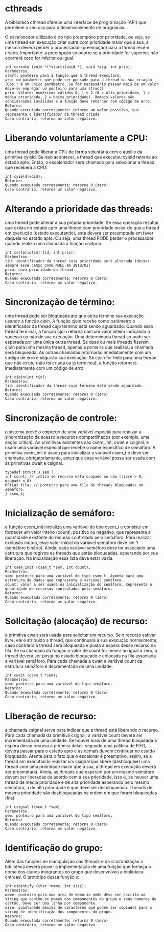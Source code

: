 # cthreads
A biblioteca cthread oferece uma interface de programação (API) que permitem o seu uso para o desenvolvimento de programas.

O escalonador utilizado é do tipo preemptivo por prioridade, ou seja, se uma thread em execução criar outra com prioridade maior que a sua, a mesma deverá perder o processador (preempção) para a thread recém criada. Importante: a preempção só ocorre se a prioridade for superior; não ocorrerá caso for inferior ou igual.

```
int ccreate (void *(*start)(void *), void *arg, int prio);
Parâmetros:
start: ponteiro para a função que a thread executará.
arg: um parâmetro que pode ser passado para a thread na sua criação. (Obs.: é um único parâmetro. Se for necessário passar mais de um valor deve-se empregar um ponteiro para uma struct)
prio: Valores numéricos válidos 0, 1 e 2 (0 = alta prioridade, 1 = média prioridade, 2 = baixa prioridade). Demais valores são considerados inválidos e a função deve retornar com código de erro.
Retorno:
Quando executada corretamente: retorna um valor positivo, que representa o identificador da thread criada
Caso contrário, retorna um valor negativo.
```

# Liberando voluntariamente a CPU:
uma thread pode liberar a CPU de forma voluntária com o auxílio da primitiva cyield. Se isso acontecer, a thread que executou cyield retorna ao estado apto. Então, o escalonador será chamado para selecionar a thread que receberá a CPU.
```
int cyield(void);
Retorno:
Quando executada corretamente: retorna 0 (zero)
Caso contrário, retorna um valor negativo.
```

# Alterando a prioridade das threads:
uma thread pode alterar a sua própria prioridade. Se essa operação resultar que exista no estado apto uma thread com prioridade maior do que a thread em execução (estado executando), esta deverá ser preemptada em favor daquela no estado apto. Ou seja, uma thread PODE perder o processador quando realiza uma chamada à função csetprio.
```
int csetprio(int tid, int prio);
Parâmetros:
tid: identificador da thread cuja prioridade será alterada (deixar sempre esse campo como NULL em 2018/02)
prio: nova prioridade da thread.
Retorno:
Quando executada corretamente: retorna 0 (zero)
Caso contrário, retorna um valor negativo.
```

# Sincronização de término:
uma thread pode ser bloqueada até que outra termine sua execução usando a função cjoin. A função cjoin recebe como parâmetro o identificador da thread cujo término está sendo aguardado. Quando essa thread terminar, a função cjoin retorna com um valor inteiro indicando o sucesso ou não de sua execução. Uma determinada thread só pode ser esperada por uma única outra thread. Se duas ou mais threads fizerem cjoin para uma mesma thread, apenas a primeira que realizou a chamada será bloqueada. As outras chamadas retornarão imediatamente com um código de erro e seguirão sua execução. Se cjoin for feito para uma thread que não existe (não foi criada ou já terminou), a função retornará imediatamente com um código de erro.

```
int cjoin(int tid);
Parâmetros:
tid: identificador da thread cujo término está sendo aguardado.
Retorno:
Quando executada corretamente: retorna 0 (zero)
Caso contrário, retorna um valor negativo.
```

# Sincronização de controle:
o sistema prevê o emprego de uma variável especial para realizar a sincronização de acesso a recursos compartilhados (por exemplo, uma seção crítica). As primitivas existentes são csem_init, cwait e csignal, e usam uma variável especial que recebe o nome específico de semáforo. A primitiva csem_init é usada para inicializar a variável csem_t e deve ser chamada, obrigatoriamente, antes que essa variável possa ser usada com as primitivas cwait e csignal.

```
typedef struct s_sem {
int count; // indica se recurso está ocupado ou não (livre > 0, ocupado ≤ 0)
PFILA2 fila; // ponteiro para uma fila de threads bloqueadas no semáforo.
} csem_t;
```

# Inicialização de semáforo:
a função csem_init inicializa uma variável do tipo csem_t e consiste em fornecer um valor inteiro (count), positivo ou negativo, que representa a quantidade existente do recurso controlado pelo semáforo. Para realizar exclusão mútua, esse valor inicial da variável semáforo deve ser 1 (semáforo binário). Ainda, cada variável semáforo deve ter associado uma estrutura que registre as threads que estão bloqueadas, esperando por sua liberação. Na inicialização essa lista deve estar vazia.

```
int csem_init (csem_t *sem, int count);
Parâmetros:
sem: ponteiro para uma variável do tipo csem_t. Aponta para uma estrutura de dados que representa a variável semáforo.
count: valor a ser usado na inicialização do semáforo. Representa a quantidade de recursos controlados pelo semáforo.
Retorno:
Quando executada corretamente: retorna 0 (zero)
Caso contrário, retorna um valor negativo.
```

# Solicitação (alocação) de recurso:
a primitiva cwait será usada para solicitar um recurso. Se o recurso estiver livre, ele é atribuído a thread, que continuará a sua execução normalmente; caso contrário a thread será bloqueada e posta a espera desse recurso na fila. Se na chamada da função o valor de count for menor ou igual a zero, a thread deverá ser posta no estado bloqueado e colocada na fila associada a variável semáforo. Para cada chamada a cwait a variável count da estrutura semáforo é decrementada de uma unidade.
```
int cwait (csem_t *sem);
Parâmetros:
sem: ponteiro para uma variável do tipo semáforo.
Retorno:
Quando executada corretamente: retorna 0 (zero)
Caso contrário, retorna um valor negativo.
```

# Liberação de recurso:
a chamada csignal serve para indicar que a thread está liberando o recurso. Para cada chamada da primitiva csignal, a variável count deverá ser incrementada de uma unidade. Se houver mais de uma thread bloqueada a espera desse recurso a primeira delas, segundo uma política de FIFO, deverá passar para o estado apto e as demais devem continuar no estado bloqueado.
Atente para o fato que o escalonar é preemptivo, assim, se a thread em executando realizar um csignal que libere (desbloqueie) uma thread com uma prioridade maior que a sua, a thread em execução deverá ser preemptada.
Ainda, as threads que esperam por um mesmo semáforo devem ser liberadas de acordo com a sua prioridade, isso é, se houver uma thread de média prioridade e de alta prioridade esperando pelo mesmo semáforo, a de alta prioridade é que deve ser desbloqueada. Threads de mesma prioridade são desbloqueadas na ordem em que foram bloqueadas (fila).
```
int csignal (csem_t *sem);
Parâmetros:
sem: ponteiro para uma variável do tipo semáforo.
Retorno:
Quando executada corretamente: retorna 0 (zero)
Caso contrário, retorna um valor negativo.
```

# Identificação do grupo:
Além das funções de manipulação das threads e de sincronização a biblioteca deverá prover a implementação de uma função que forneça o nome dos alunos integrantes do grupo que desenvolveu a biblioteca chtread. O protótipo dessa função é:
```
int cidentify (char *name, int size);
Parâmetros:
name: ponteiro para uma área de memória onde deve ser escrito um string que contém os nomes dos componentes do grupo e seus números de cartão. Deve ser uma linha por componente.
size: quantidade máxima de caracteres que podem ser copiados para o string de identificação dos componentes do grupo.
Retorno:
Quando executada corretamente: retorna 0 (zero)
Caso contrário, retorna um valor negativo.
```
